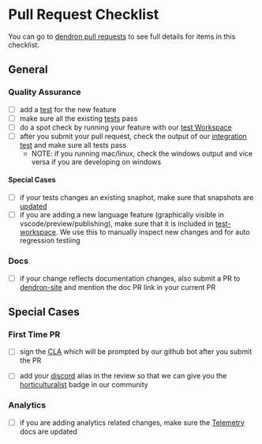 
# Pull Request Checklist

You can go to [dendron pull requests](https://wiki.dendron.so/notes/adc39825-77a6-46cf-9c49-2642fcb4248e.html) to see full details for items in this checklist.

## General

### Quality Assurance
- [ ] add a [test](https://wiki.dendron.so/notes/cb22bd36-d45a-4ffd-a31e-96c4b39cb7fb.html#writing-tests) for the new feature
- [ ] make sure all the existing [tests](https://wiki.dendron.so/notes/cb22bd36-d45a-4ffd-a31e-96c4b39cb7fb.html#running-all-tests) pass
- [ ] do a spot check by running your feature with our [test Workspace](https://wiki.dendron.so/notes/cb22bd36-d45a-4ffd-a31e-96c4b39cb7fb.html#test-workspace)
- [ ] after you submit your pull request, check the output of our [integration test](https://github.com/dendronhq/dendron/actions) and make sure all tests pass
  - NOTE: if you running mac/linux, check the windows output and vice versa if you are developing on windows

#### Special Cases
- [ ] if your tests changes an existing snaphot, make sure that snapshots are [updated](https://wiki.dendron.so/notes/cb22bd36-d45a-4ffd-a31e-96c4b39cb7fb.html#test-workspace)
- [ ] if you are adding a new language feature (graphically visible in vscode/preview/publishing), make sure that it is included in [test-workspace](https://github.com/dendronhq/dendron/blob/feat/hashtag-tags/test-workspace/dendron.yml#L1:L1). We use this to manually inspect new changes and for auto regression testiing 

### Docs
- [ ] if your change reflects documentation changes, also submit a PR to [dendron-site](https://github.com/dendronhq/dendron-site) and mention the doc PR link in your current PR

## Special Cases

### First Time PR
- [ ] sign the [CLA](https://en.wikipedia.org/wiki/Contributor_License_Agreement) which will be prompted by our github bot after you submit the PR
- [ ] add your [discord](https://discord.gg/AE3NRw9) alias in the review so that we can give you the [horticulturalist](https://wiki.dendron.so/notes/7c00d606-7b75-4d28-b563-d75f33f8e0d7.html#horticulturalist) badge in our community



### Analytics
- [ ] if you are adding analytics related changes, make sure the [Telemetry](dendron.ref.telemetry) docs are updated